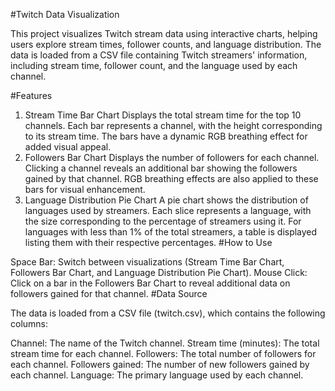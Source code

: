 #Twitch Data Visualization

This project visualizes Twitch stream data using interactive charts, helping users explore stream times, follower counts, and language distribution. The data is loaded from a CSV file containing Twitch streamers' information, including stream time, follower count, and the language used by each channel.

#Features

1. Stream Time Bar Chart
Displays the total stream time for the top 10 channels.
Each bar represents a channel, with the height corresponding to its stream time.
The bars have a dynamic RGB breathing effect for added visual appeal.
2. Followers Bar Chart
Displays the number of followers for each channel.
Clicking a channel reveals an additional bar showing the followers gained by that channel.
RGB breathing effects are also applied to these bars for visual enhancement.
3. Language Distribution Pie Chart
A pie chart shows the distribution of languages used by streamers.
Each slice represents a language, with the size corresponding to the percentage of streamers using it.
For languages with less than 1% of the total streamers, a table is displayed listing them with their respective percentages.
#How to Use

Space Bar: Switch between visualizations (Stream Time Bar Chart, Followers Bar Chart, and Language Distribution Pie Chart).
Mouse Click: Click on a bar in the Followers Bar Chart to reveal additional data on followers gained for that channel.
#Data Source

The data is loaded from a CSV file (twitch.csv), which contains the following columns:

Channel: The name of the Twitch channel.
Stream time (minutes): The total stream time for each channel.
Followers: The total number of followers for each channel.
Followers gained: The number of new followers gained by each channel.
Language: The primary language used by each channel.
